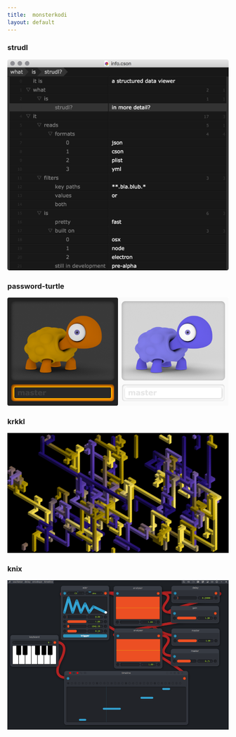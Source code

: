 ```yaml
---
title:  monsterkodi
layout: default
---
```


### strudl

[![strudl](img/strudl.png)](https://github.com/monsterkodi/strudl/)

### password-turtle

[![turtle](img/turtle.png)](./password-turtle)

### krkkl

[![krrkl](img/krkkl.png)](https://github.com/monsterkodi/krkkl/)

### knix

[![knix](img/knix.png)](./knix)
